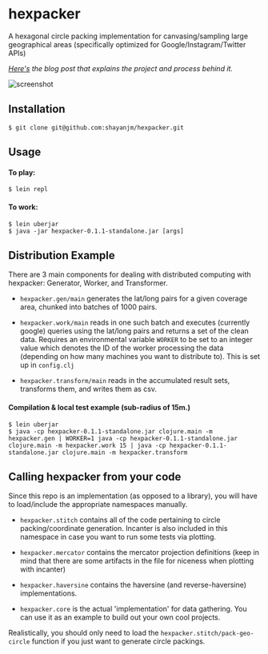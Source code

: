 # hexpacker

A hexagonal circle packing implementation for canvasing/sampling large geographical areas (specifically optimized for Google/Instagram/Twitter APIs)

*[Here's](http://blog.ablelending.com/post/117268294258/spherical-trigonometry-circle-packing-and-lead) the blog post that explains the project and process behind it.*

![screenshot](https://camo.githubusercontent.com/0ee61a5173d3e8e0103b544c6711857510fa2dc1/687474703a2f2f7075752e73682f68676a56762f393839386238336361332e706e67)

## Installation

    $ git clone git@github.com:shayanjm/hexpacker.git

## Usage

#### To play:

    $ lein repl

#### To work:

    $ lein uberjar
    $ java -jar hexpacker-0.1.1-standalone.jar [args]


## Distribution Example

There are 3 main components for dealing with distributed computing with hexpacker: Generator, Worker, and Transformer.

+ `hexpacker.gen/main` generates the lat/long pairs for a given coverage area, chunked into batches of 1000 pairs.

+ `hexpacker.work/main` reads in one such batch and executes (currently google) queries using the lat/long pairs and returns a set of the clean data. Requires an environmental variable `WORKER` to be set to an integer value which denotes the ID of the worker processing the data (depending on how many machines you want to distribute to). This is set up in `config.clj`

+ `hexpacker.transform/main` reads in the accumulated result sets, transforms them, and writes them as csv.

#### Compilation & local test example (sub-radius of 15m.)

    $ lein uberjar
    $ java -cp hexpacker-0.1.1-standalone.jar clojure.main -m hexpacker.gen | WORKER=1 java -cp hexpacker-0.1.1-standalone.jar clojure.main -m hexpacker.work 15 | java -cp hexpacker-0.1.1-standalone.jar clojure.main -m hexpacker.transform


## Calling hexpacker from your code

Since this repo is an implementation (as opposed to a library), you will have to load/include the appropriate namespaces manually.

+ `hexpacker.stitch` contains all of the code pertaining to circle packing/coordinate generation. Incanter is also included in this namespace in case you want to run some tests via plotting.

+ `hexpacker.mercator` contains the mercator projection definitions (keep in mind that there are some artifacts in the file for niceness when plotting with incanter)

+ `hexpacker.haversine` contains the haversine (and reverse-haversine) implementations.

+ `hexpacker.core` is the actual 'implementation' for data gathering. You can use it as an example to build out your own cool projects.

Realistically, you should only need to load the `hexpacker.stitch/pack-geo-circle` function if you just want to generate circle packings.

